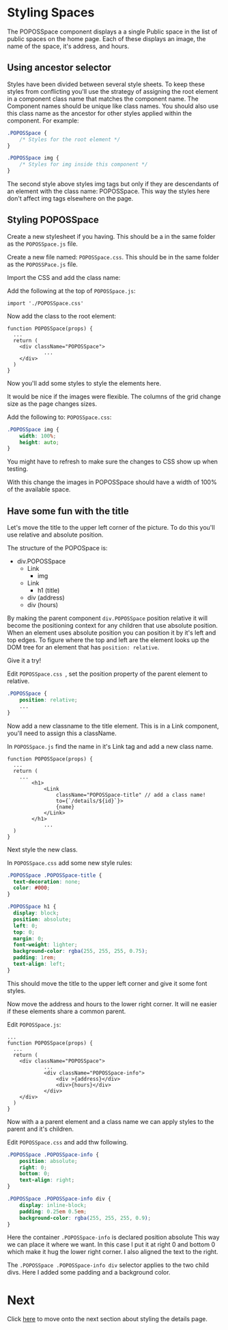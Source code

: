 # Styling Spaces

The POPOSSpace component displays a a single Public space in the list of public spaces on the home page. Each of these displays an image, the name of the space, it's address, and hours.

## Using ancestor selector

Styles have been divided between several style sheets. To keep these styles from conflicting you'll use the strategy of assigning the root element in a component class name that matches the component name. The Component names should be unique like class names. You should also use this class name as the ancestor for other styles applied within the component. For example:

```CSS
.POPOSSpace {
	/* Styles for the root element */
}

.POPOSSpace img {
	/* Styles for img inside this component */
}
```

The second style above styles img tags but only if they are descendants of an element with the class name: POPOSSpace. This way the styles here don't affect img tags elsewhere on the page.

## Styling POPOSSpace

Create a new stylesheet if you having. This should be a in the same folder as the `POPOSSpace.js` file.

Create a new file named: `POPOSSpace.css`. This should be in the same folder as the `POPOSSPace.js` file.

Import the CSS and add the class name:

Add the following at the top of `POPOSSpace.js`:

```JS
import './POPOSSpace.css'
```

Now add the class to the root element:

```JS
function POPOSSpace(props) {
  ...
  return (
    <div className="POPOSSpace">
			...
    </div>
  )
}
```

Now you'll add some styles to style the elements here.

It would be nice if the images were flexible. The columns of the grid change size as the page changes sizes.

Add the following to: `POPOSSpace.css`:

```CSS
.POPOSSpace img {
	width: 100%;
	height: auto;
}
```

You might have to refresh to make sure the changes to CSS show up when testing.

With this change the images in POPOSSpace should have a width of 100% of the available space.

## Have some fun with the title

Let's move the title to the upper left corner of the picture. To do this you'll use relative and absolute position.

The structure of the POPOSpace is:

- div.POPOSSpace
	- Link
		- img
	- Link
		- h1 (title)
	- div (address)
	- div (hours)

By making the parent component `div.POPOSSpace` position relative it will become the positioning context for any children that use absolute position. When an element uses absolute position you can position it by it's left and top edges. To figure where the top and left are the element looks up the DOM tree for an element that has `position: relative`.

Give it a try!

Edit `POPOSSpace.css `, set the position property of the parent element to relative.

```CSS
.POPOSSpace {
	position: relative;
	...
}
```

Now add a new classname to the title element. This is in a Link component, you'll need to assign this a className.

In `POPOSSpace.js` find the name in it's Link tag and add a new class name.

```JS
function POPOSSpace(props) {
  ...
  return (
    ...
		<h1>
			<Link
				className="POPOSSpace-title" // add a class name!
				to={`/details/${id}`}>
				{name}
			</Link>
		</h1>
			...
  )
}
```

Next style the new class.

In `POPOSSpace.css` add some new style rules:

```CSS
.POPOSSpace .POPOSSpace-title {
  text-decoration: none;
  color: #000;
}

.POPOSSpace h1 {
  display: block;
  position: absolute;
  left: 0;
  top: 0;
  margin: 0;
  font-weight: lighter;
  background-color: rgba(255, 255, 255, 0.75);
  padding: 1rem;
  text-align: left;
}
```

This should move the title to the upper left corner and give it some font styles.

Now move the address and hours to the lower right corner. It will ne easier if these elements share a common parent.

Edit `POPOSSpace.js`:

```JS
...
function POPOSSpace(props) {
  ...
  return (
    <div className="POPOSSpace">
			...
			<div className="POPOSSpace-info">
				<div >{address}</div>
				<div>{hours}</div>
			</div>
    </div>
  )
}
```

Now with a a parent element and a class name we can apply styles to the parent and it's children.

Edit `POPOSSpace.css` and add thw following.

```CSS
.POPOSSpace .POPOSSpace-info {
	position: absolute;
	right: 0;
	bottom: 0;
	text-align: right;
}

.POPOSSpace .POPOSSpace-info div {
	display: inline-block;
	padding: 0.25em 0.5em;
	background-color: rgba(255, 255, 255, 0.9);
}
```

Here the container `.POPOSSpace-info` is declared position absolute This way we can place it where we want. In this case I put it at right 0 and bottom 0 which make it hug the lower right corner. I also aligned the text to the right.

The `.POPOSSpace .POPOSSpace-info div` selector applies to the two child divs. Here I added some padding and a background color.

# Next

Click [here](../P09-Style-the-details-page/) to move onto the next section about styling the details page.
